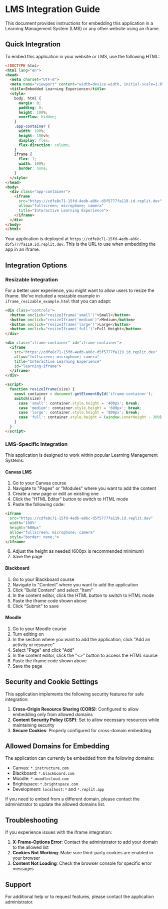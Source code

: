 # LMS Integration Guide

This document provides instructions for embedding this application in a Learning Management System (LMS) or any other website using an iframe.

## Quick Integration

To embed this application in your website or LMS, use the following HTML:

```html
<!DOCTYPE html>
<html lang="en">
<head>
  <meta charset="UTF-8">
  <meta name="viewport" content="width=device-width, initial-scale=1.0">
  <title>Embedded Learning Experience</title>
  <style>
    body, html {
      margin: 0;
      padding: 0;
      height: 100%;
      overflow: hidden;
    }
    .app-container {
      width: 100%;
      height: 100vh;
      display: flex;
      flex-direction: column;
    }
    iframe {
      flex: 1;
      width: 100%;
      border: none;
    }
  </style>
</head>
<body>
  <div class="app-container">
    <iframe 
      src="https://cdfe8c71-15fd-4edb-a06c-d5f5777fa119.id.replit.dev" 
      allow="fullscreen; microphone; camera" 
      title="Interactive Learning Experience">
    </iframe>
  </div>
</body>
</html>
```

Your application is deployed at `https://cdfe8c71-15fd-4edb-a06c-d5f5777fa119.id.replit.dev`. This is the URL to use when embedding the app in an iframe.

## Integration Options

### Resizable Integration

For a better user experience, you might want to allow users to resize the iframe. We've included a resizable example in `iframe_resizable_example.html` that you can adapt:

```html
<div class="controls">
  <button onclick="resizeIframe('small')">Small</button>
  <button onclick="resizeIframe('medium')">Medium</button>
  <button onclick="resizeIframe('large')">Large</button>
  <button onclick="resizeIframe('full')">Full Height</button>
</div>

<div class="iframe-container" id="iframe-container">
  <iframe 
    src="https://cdfe8c71-15fd-4edb-a06c-d5f5777fa119.id.replit.dev" 
    allow="fullscreen; microphone; camera" 
    title="Interactive Learning Experience"
    id="learning-iframe">
  </iframe>
</div>

<script>
  function resizeIframe(size) {
    const container = document.getElementById('iframe-container');
    switch(size) {
      case 'small': container.style.height = '400px'; break;
      case 'medium': container.style.height = '600px'; break;
      case 'large': container.style.height = '800px'; break;
      case 'full': container.style.height = (window.innerHeight - 300) + 'px'; break;
    }
  }
</script>
```

### LMS-Specific Integration

This application is designed to work within popular Learning Management Systems:

#### Canvas LMS

1. Go to your Canvas course
2. Navigate to "Pages" or "Modules" where you want to add the content
3. Create a new page or edit an existing one
4. Click the "HTML Editor" button to switch to HTML mode
5. Paste the following code:

```html
<iframe 
  src="https://cdfe8c71-15fd-4edb-a06c-d5f5777fa119.id.replit.dev" 
  width="100%" 
  height="600px" 
  allow="fullscreen; microphone; camera"
  style="border: none;">
</iframe>
```

6. Adjust the height as needed (600px is recommended minimum)
7. Save the page

#### Blackboard

1. Go to your Blackboard course
2. Navigate to "Content" where you want to add the application
3. Click "Build Content" and select "Item"
4. In the content editor, click the HTML button to switch to HTML mode
5. Paste the iframe code shown above
6. Click "Submit" to save

#### Moodle

1. Go to your Moodle course
2. Turn editing on
3. In the section where you want to add the application, click "Add an activity or resource"
4. Select "Page" and click "Add"
5. In the content editor, click the "<>" button to access the HTML source
6. Paste the iframe code shown above
7. Save the page

## Security and Cookie Settings

This application implements the following security features for safe integration:

1. **Cross-Origin Resource Sharing (CORS)**: Configured to allow embedding only from allowed domains
2. **Content Security Policy (CSP)**: Set to allow necessary resources while maintaining security
3. **Secure Cookies**: Properly configured for cross-domain embedding

## Allowed Domains for Embedding

The application can currently be embedded from the following domains:

- Canvas: `*.instructure.com`
- Blackboard: `*.blackboard.com`
- Moodle: `*.moodlecloud.com`
- Brightspace: `*.brightspace.com`
- Development: `localhost:*` and `*.replit.app`

If you need to embed from a different domain, please contact the administrator to update the allowed domains list.

## Troubleshooting

If you experience issues with the iframe integration:

1. **X-Frame-Options Error**: Contact the administrator to add your domain to the allowed list
2. **Cookies Not Working**: Make sure third-party cookies are enabled in your browser
3. **Content Not Loading**: Check the browser console for specific error messages

## Support

For additional help or to request features, please contact the application administrator.